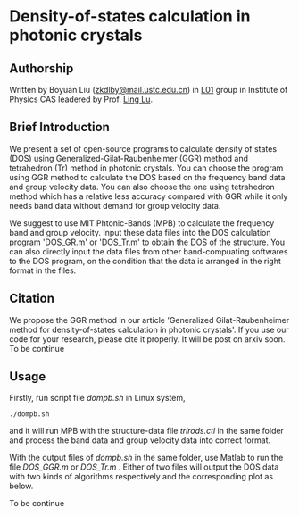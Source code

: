 Density-of-states calculation in photonic crystals
=====================================================

Authorship
----------------------------------------
Written by Boyuan Liu (zkdlby@mail.ustc.edu.cn) in [L01](http://l01.iphy.ac.cn/L01web-English/html/index-english.html) group in Institute of Physics CAS leadered by Prof. [Ling Lu](http://l01.iphy.ac.cn/linglu/). 

Brief Introduction
----------------------------------------

We present a set of open-source programs to calculate density of states (DOS) using Generalized-Gilat-Raubenheimer (GGR) method and tetrahedron (Tr) method in photonic crystals. You can choose the program using GGR method to calculate the DOS based on the frequency band data and group velocity data. You can also choose the one using tetrahedron method which has a relative less accuracy compared with GGR while it only needs band data without demand for group velocity data. 

We suggest to use MIT Phtonic-Bands (MPB) to calculate the frequency band and group velocity. Input these data files into the DOS calculation program 'DOS_GR.m' or 'DOS_Tr.m' to obtain the DOS of the structure. You can also directly input the data files from other band-compuating softwares to the DOS program, on the condition that the data is arranged in the right format in the files.

Citation
----------------------------------------

We propose the GGR method in our article 'Generalized Gilat-Raubenheimer method for density-of-states calculation in photonic crystals'. If you use our code for your research, please cite it properly. It will be post on arxiv soon. To be continue

Usage
----------------------------------------
Firstly, run script file *dompb.sh* in Linux system,

    ./dompb.sh
    
and it will run MPB with the structure-data file *trirods.ctl* in the same folder and process the band data and group velocity data into correct format.

With the output files of *dompb.sh* in the same folder, use Matlab to run the file *DOS_GGR.m* or *DOS_Tr.m* . Either of two files will output the DOS data with two kinds of algorithms respectively and the corresponding plot as below.



To be continue

